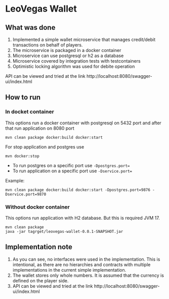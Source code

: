 # LeoVegas Wallet

## What was done

1. Implemented a simple wallet microservice that manages credit/debit transactions on behalf of players.
2. The microservice is packaged in a docker container
3. Microservice can use postgresql or h2 as a database
4. Microservice covered by integration tests with testcontainers
5. Optimistic locking algorithm was used for debite operation

API can be viewed and tried at the link http://localhost:8080/swagger-ui/index.html

## How to run
### In docket container
This options run a docker container with  postgresql on 5432 port and after that run application on 8080 port
```
mvn clean package docker:build docker:start
```
For stop application and postgres use
```
mvn docker:stop
```
- To run postgres on a specific port use
  ```-Dpostgres.port=```
- To run application on a specific port use
  ```-Dservice.port=```

Example: 
```
mvn clean package docker:build docker:start -Dpostgres.port=9876 -Dservice.port=9870
```
### Without docker container
This options run application with H2 database. But this is required  JVM 17.
```
mvn clean package
java -jar tagrget/leovegas-wallet-0.0.1-SNAPSHOT.jar
```

## Implementation note
1. As you can see, no interfaces were used in the implementation. This is intentional, as there are no hierarchies and contracts with multiple implementations in the current simple implementation.
2. The wallet stores only whole numbers. It is assumed that the currency is defined on the player side.
3. API can be viewed and tried at the link http://localhost:8080/swagger-ui/index.html
